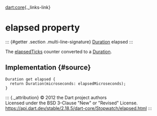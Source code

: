 [dart:core](../../dart-core/dart-core-library){._links-link}

elapsed property
================

::: {#getter .section .multi-line-signature}
[Duration](../duration-class) elapsed
:::

The [elapsedTicks](elapsedticks) counter converted to a
[Duration](../duration-class).

Implementation {#source}
--------------

``` {.language-dart data-language="dart"}
Duration get elapsed {
  return Duration(microseconds: elapsedMicroseconds);
}
```

::: {._attribution}
© 2012 the Dart project authors\
Licensed under the BSD 3-Clause \"New\" or \"Revised\" License.\
<https://api.dart.dev/stable/2.18.5/dart-core/Stopwatch/elapsed.html>
:::
